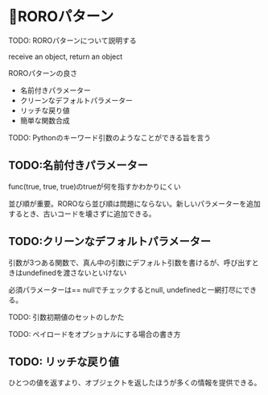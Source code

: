 # 🚧ROROパターン

TODO: ROROパターンについて説明する

receive an object, return an object

ROROパターンの良さ

* 名前付きパラメーター
* クリーンなデフォルトパラメーター
* リッチな戻り値
* 簡単な関数合成

TODO: Pythonのキーワード引数のようなことができる旨を言う

## TODO:名前付きパラメーター

func\(true, true, true\)のtrueが何を指すかわかりにくい

並び順が重要。ROROなら並び順は問題にならない。新しいパラメーターを追加するとき、古いコードを壊さずに追加できる。

## TODO:クリーンなデフォルトパラメーター

引数が3つある関数で、真ん中の引数にデフォルト引数を書けるが、呼び出すときはundefinedを渡さないといけない

必須パラメーターは== nullでチェックするとnull, undefinedと一網打尽にできる。

TODO: 引数初期値のセットのしかた

TODO: ペイロードをオプショナルにする場合の書き方

## TODO: リッチな戻り値

ひとつの値を返すより、オブジェクトを返したほうが多くの情報を提供できる。



